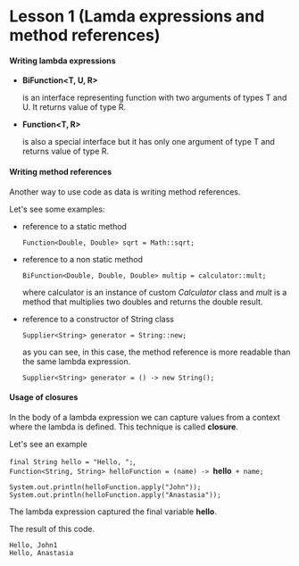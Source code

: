 

# Lesson 1 (Lamda expressions and method references)



#### Writing lambda expressions

- **BiFunction<T, U, R>**

   is an interface representing function with two arguments of types T and U. It returns value of type R.

- **Function<T, R>**

   is also a special interface but it has only one argument of type T and returns value of type R.

#### Writing method references

Another way to use code as data is writing method references.

Let's see some examples:

- reference to a static method

  `Function<Double, Double> sqrt = Math::sqrt;`

- reference to a non static method

  `BiFunction<Double, Double, Double> multip = calculator::mult;`

  where calculator is an instance of custom _Calculator_ class and _mult_ is a method that multiplies two doubles and returns the double result.

- reference to a constructor of String class

  `Supplier<String> generator = String::new;`

  as you can see, in this case, the method reference is more readable than the same lambda expression.

  `Supplier<String> generator = () -> new String();`

#### Usage of closures

In the body of a lambda expression we can capture values from a context where the lambda is defined. This technique is called **closure**.

Let's see an example

`final String hello = "Hello, ";`,<br/>
`Function<String, String> helloFunction = (name) -> `**hello**` + name;`

`System.out.println(helloFunction.apply("John")); System.out.println(helloFunction.apply("Anastasia"));`

The lambda expression captured the final variable **hello**.

The result of this code.

`Hello, John1`<br/>
`Hello, Anastasia`
